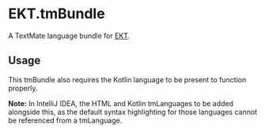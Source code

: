 # EKT.tmBundle

A TextMate language bundle for [EKT](https://github.com/shadowfacts/ekt).

## Usage
This tmBundle also requires the Kotlin language to be present to function properly.

**Note:** In IntelliJ IDEA, the HTML and Kotlin tmLanguages to be added alongside this, as the default syntax highlighting for those languages cannot be referenced from a tmLanguage.